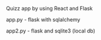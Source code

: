 Quizz app by using React and Flask

app.py - flask with sqlalchemy

app2.py - flask and sqlite3 (local db)
